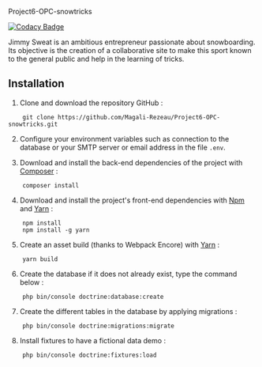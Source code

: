 Project6-OPC-snowtricks

[![Codacy Badge](https://app.codacy.com/project/badge/Grade/351eff23f63b48c290e4c16b8ce67359)](https://www.codacy.com/manual/Magali-Rezeau/Project6-OPC-snowtricks?utm_source=github.com&amp;utm_medium=referral&amp;utm_content=Magali-Rezeau/Project6-OPC-snowtricks&amp;utm_campaign=Badge_Grade)

Jimmy Sweat is an ambitious entrepreneur passionate about snowboarding. Its objective is the creation of a collaborative site to make this sport known to the general public and help in the learning of tricks.

## Installation
1. Clone and download the repository GitHub :
```
    git clone https://github.com/Magali-Rezeau/Project6-OPC-snowtricks.git
```
2. Configure your environment variables such as connection to the database or your SMTP server or email address in the file `.env`.

3. Download and install the back-end dependencies of the project with [Composer](https://getcomposer.org/download/) :
```
    composer install
```
4. Download and install the project's front-end dependencies with [Npm](https://www.npmjs.com/get-npm) and [Yarn](https://yarnpkg.com/) :
```
    npm install
    npm install -g yarn
```
5. Create an asset build (thanks to Webpack Encore) with [Yarn](https://yarnpkg.com/) :
```
    yarn build
```
6. Create the database if it does not already exist, type the command below :
```
    php bin/console doctrine:database:create
```
7. Create the different tables in the database by applying migrations :
```
    php bin/console doctrine:migrations:migrate
```
8. Install fixtures to have a fictional data demo :
```
    php bin/console doctrine:fixtures:load
```
